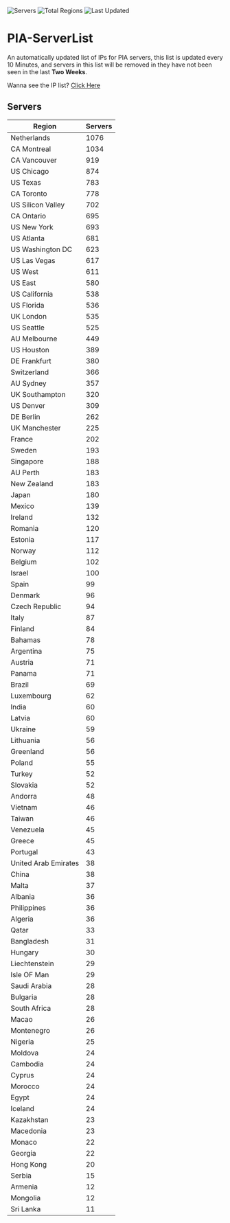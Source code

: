 ![Servers](https://img.shields.io/badge/Servers-20,255-darkgreen)
![Total Regions](https://img.shields.io/badge/Total_Regions-97-darkgreen)
![Last Updated](https://img.shields.io/badge/Last_Updated-June_16_2024_19:11_EDT-darkgreen)

# PIA-ServerList
An automatically updated list of IPs for PIA servers, this list is updated every 10 Minutes, and servers in this list will be removed in they have not been seen in the last **Two Weeks**.

Wanna see the IP list? [Click Here](./servers.json)

## Servers
| Region               | Servers |
|----------------------|---------|
| Netherlands | 1076 |
| CA Montreal | 1034 |
| CA Vancouver | 919 |
| US Chicago | 874 |
| US Texas | 783 |
| CA Toronto | 778 |
| US Silicon Valley | 702 |
| CA Ontario | 695 |
| US New York | 693 |
| US Atlanta | 681 |
| US Washington DC | 623 |
| US Las Vegas | 617 |
| US West | 611 |
| US East | 580 |
| US California | 538 |
| US Florida | 536 |
| UK London | 535 |
| US Seattle | 525 |
| AU Melbourne | 449 |
| US Houston | 389 |
| DE Frankfurt | 380 |
| Switzerland | 366 |
| AU Sydney | 357 |
| UK Southampton | 320 |
| US Denver | 309 |
| DE Berlin | 262 |
| UK Manchester | 225 |
| France | 202 |
| Sweden | 193 |
| Singapore | 188 |
| AU Perth | 183 |
| New Zealand | 183 |
| Japan | 180 |
| Mexico | 139 |
| Ireland | 132 |
| Romania | 120 |
| Estonia | 117 |
| Norway | 112 |
| Belgium | 102 |
| Israel | 100 |
| Spain | 99 |
| Denmark | 96 |
| Czech Republic | 94 |
| Italy | 87 |
| Finland | 84 |
| Bahamas | 78 |
| Argentina | 75 |
| Austria | 71 |
| Panama | 71 |
| Brazil | 69 |
| Luxembourg | 62 |
| India | 60 |
| Latvia | 60 |
| Ukraine | 59 |
| Lithuania | 56 |
| Greenland | 56 |
| Poland | 55 |
| Turkey | 52 |
| Slovakia | 52 |
| Andorra | 48 |
| Vietnam | 46 |
| Taiwan | 46 |
| Venezuela | 45 |
| Greece | 45 |
| Portugal | 43 |
| United Arab Emirates | 38 |
| China | 38 |
| Malta | 37 |
| Albania | 36 |
| Philippines | 36 |
| Algeria | 36 |
| Qatar | 33 |
| Bangladesh | 31 |
| Hungary | 30 |
| Liechtenstein | 29 |
| Isle OF Man | 29 |
| Saudi Arabia | 28 |
| Bulgaria | 28 |
| South Africa | 28 |
| Macao | 26 |
| Montenegro | 26 |
| Nigeria | 25 |
| Moldova | 24 |
| Cambodia | 24 |
| Cyprus | 24 |
| Morocco | 24 |
| Egypt | 24 |
| Iceland | 24 |
| Kazakhstan | 23 |
| Macedonia | 23 |
| Monaco | 22 |
| Georgia | 22 |
| Hong Kong | 20 |
| Serbia | 15 |
| Armenia | 12 |
| Mongolia | 12 |
| Sri Lanka | 11 |